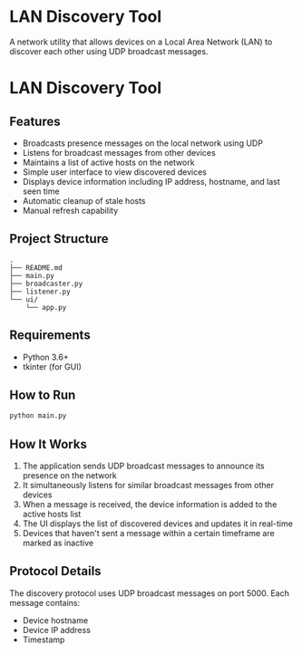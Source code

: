 # LAN Discovery Tool

A network utility that allows devices on a Local Area Network (LAN) to discover each other using UDP broadcast messages.

# LAN Discovery Tool
## Features

- Broadcasts presence messages on the local network using UDP
- Listens for broadcast messages from other devices
- Maintains a list of active hosts on the network
- Simple user interface to view discovered devices
- Displays device information including IP address, hostname, and last seen time
- Automatic cleanup of stale hosts
- Manual refresh capability

## Project Structure

```
.
├── README.md         
├── main.py          
├── broadcaster.py 
├── listener.py    
└── ui/             
	└── app.py    
```

## Requirements

- Python 3.6+
- tkinter (for GUI)

## How to Run

```bash
python main.py
```

## How It Works

1. The application sends UDP broadcast messages to announce its presence on the network
2. It simultaneously listens for similar broadcast messages from other devices
3. When a message is received, the device information is added to the active hosts list
4. The UI displays the list of discovered devices and updates it in real-time
5. Devices that haven't sent a message within a certain timeframe are marked as inactive

## Protocol Details

The discovery protocol uses UDP broadcast messages on port 5000. Each message contains:
- Device hostname
- Device IP address
- Timestamp
